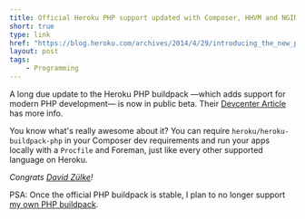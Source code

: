 ```yaml
---
title: Official Heroku PHP support updated with Composer, HHVM and NGINX support
short: true
type: link
href: "https://blog.heroku.com/archives/2014/4/29/introducing_the_new_php_on_heroku"
layout: post
tags:
    - Programming
---
```

A long due update to the Heroku PHP buildpack —which adds support for
modern PHP development— is now in public beta. Their [Devcenter
Article][heroku php doc] has more info.

You know what's really awesome about it? You can require
`heroku/heroku-buildpack-php` in your Composer dev requirements and run
your apps locally with a `Procfile` and Foreman, just like every other
supported language on Heroku.

_Congrats [David Zülke](https://twitter.com/dzuelke)!_

PSA: Once the official PHP buildpack is stable, I plan to no longer support [my
own PHP buildpack](https://github.com/CHH/heroku-buildpack-php).

[heroku php doc]: https://devcenter.heroku.com/categories/php?utm_source=pardot&utm_medium=email&utm_campaign=php
